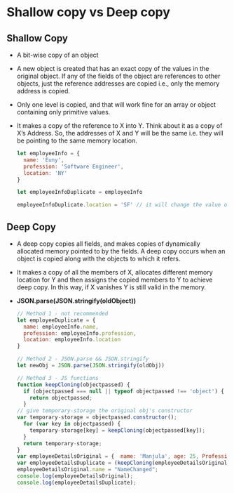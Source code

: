 # Shallow copy vs Deep copy

## Shallow Copy

- A bit-wise copy of an object
- A new object is created that has an exact copy of the values in the original object. If any of the fields of the object are references to other objects, just the reference addresses are copied i.e., only the memory address is copied.
- Only one level is copied, and that will work fine for an array or object containing only primitive values.
- It makes a copy of the reference to X into Y. Think about it as a copy of X’s Address. So, the addresses of X and Y will be the same i.e. they will be pointing to the same memory location.

  ```js
  let employeeInfo = {
    name: 'Euny',
    profession: 'Software Engineer',
    location: 'NY'
  }

  let employeeInfoDuplicate = employeeInfo

  employeeInfoDuplicate.location = 'SF' // it will change the value of employeeInfo.location as well.
  ```

## Deep Copy

- A deep copy copies all fields, and makes copies of dynamically allocated memory pointed to by the fields. A deep copy occurs when an object is copied along with the objects to which it refers.
- It makes a copy of all the members of X, allocates different memory location for Y and then assigns the copied members to Y to achieve deep copy. In this way, if X vanishes Y is still valid in the memory.
- **JSON.parse(JSON.stringify(oldObject))**

  ```js
  // Method 1 - not recommended
  let employeeDuplicate = {
    name: employeeInfo.name,
    profession: employeeInfo.profession,
    location: employeeInfo.location
  }

  // Method 2 - JSON.parse && JSON.stringify
  let newObj = JSON.parse(JSON.stringify(oldObj))

  // Method 3 - JS functions
  function keepCloning(objectpassed) {
    if (objectpassed === null || typeof objectpassed !== 'object') {
      return objectpassed;
    }
  // give temporary-storage the original obj's constructor
  var temporary-storage = objectpassed.constructor();
    for (var key in objectpassed) {
      temporary-storage[key] = keepCloning(objectpassed[key]);
    }
    return temporary-storage;
  }
  var employeeDetailsOriginal = {  name: 'Manjula', age: 25, Profession: 'Software Engineer' };
  var employeeDetailsDuplicate = (keepCloning(employeeDetailsOriginal));
  employeeDetailsOriginal.name = "NameChanged";
  console.log(employeeDetailsOriginal);
  console.log(employeeDetailsDuplicate);

  ```
